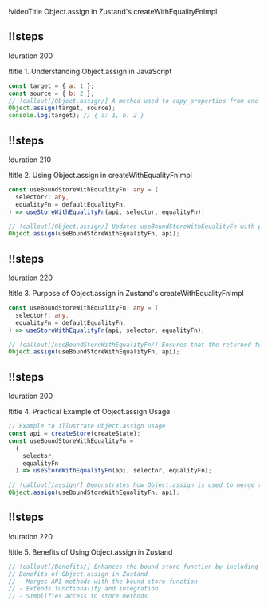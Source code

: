!videoTitle Object.assign in Zustand's createWithEqualityFnImpl

## !!steps

!duration 200

!title 1. Understanding Object.assign in JavaScript

```js ! javascript
const target = { a: 1 };
const source = { b: 2 };
// !callout[/Object.assign/] A method used to copy properties from one or more source objects to a target object.
Object.assign(target, source);
console.log(target); // { a: 1, b: 2 }
```

## !!steps

!duration 210

!title 2. Using Object.assign in createWithEqualityFnImpl

```ts ! zustand/src/traditional.ts
const useBoundStoreWithEqualityFn: any = (
  selector?: any,
  equalityFn = defaultEqualityFn,
) => useStoreWithEqualityFn(api, selector, equalityFn);

// !callout[/Object.assign/] Updates useBoundStoreWithEqualityFn with properties from the API object, integrating it with the store's functionality.
Object.assign(useBoundStoreWithEqualityFn, api);
```

## !!steps

!duration 220

!title 3. Purpose of Object.assign in Zustand's createWithEqualityFnImpl

```ts ! zustand/src/traditional.ts
const useBoundStoreWithEqualityFn: any = (
  selector?: any,
  equalityFn = defaultEqualityFn,
) => useStoreWithEqualityFn(api, selector, equalityFn);

// !callout[/useBoundStoreWithEqualityFn/] Ensures that the returned function has access to all methods and properties of the API, extending its capabilities and integration with the store.
Object.assign(useBoundStoreWithEqualityFn, api);
```

## !!steps

!duration 200

!title 4. Practical Example of Object.assign Usage

```ts ! zustand/src/traditional.ts
// Example to illustrate Object.assign usage
const api = createStore(createState);
const useBoundStoreWithEqualityFn = 
  (
    selector, 
    equalityFn
  ) => useStoreWithEqualityFn(api, selector, equalityFn);

// !callout[/assign/] Demonstrates how Object.assign is used to merge the API's properties into the bound store function, facilitating extended functionality.
Object.assign(useBoundStoreWithEqualityFn, api);
```

## !!steps

!duration 220

!title 5. Benefits of Using Object.assign in Zustand

```ts ! zustand/src/traditional.ts
// !callout[/Benefits/] Enhances the bound store function by including all relevant methods and properties from the API, improving usability and integration.
// Benefits of Object.assign in Zustand
// - Merges API methods with the bound store function
// - Extends functionality and integration
// - Simplifies access to store methods
```